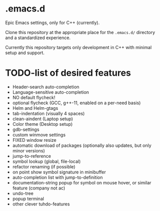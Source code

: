 # .emacs.d
Epic Emacs settings, only for C++ (currently).

Clone this repository at the appropriate place for the `.emacs.d/` directory and a standardized experience.

Currently this repository targets only development in C++ with minimal setup and support.


# TODO-list of desired features #

* Header-search auto-completion
* Language-sensitive auto-completion
* NO default flycheck!
* optional flycheck (GCC, g++-11, enabled on a per-need basis)
* Helm and Helm-gtags
* tab-indentation (visually 4 spaces)
* clean-aindent (Laptop setup)
* Color theme (Desktop setup)
* gdb-settings
* custom winmove settings
* FIXED window resize
* automatic download of packages (optionally also updates, but only minor versions)
* jump-to-reference
* symbol lookup (global, file-local)
* refactor renaming (if possible)
* on point show symbol signature in minibuffer
* auto-completion list with jump-to-definition
* documentation-string popup for symbol on mouse hover, or similar feature (company not ac)
* undo-tree
* popup terminal
* other clever tuhdo-features
